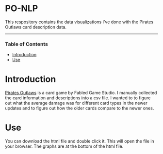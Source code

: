 # PO-NLP

This respository contains the data visualizations I've done with the Pirates Outlaws card description data.

---

### Table of Contents

* [Introduction](#Introduction)
* [Use](#Use)

# Introduction
<a href="https://fabledgame.com/en/pirates-outlaws/details" alt="Link to Pirates Outlaws.">Pirates Outlaws</a> is a card game by Fabled Game Studio. I manually collected the card information and descriptions into a csv file. I wanted to to figure out what the average damage was for different card types in the newer updates and to figure out how the older cards compare to the newer ones.
  
# Use
You can download the html file and double click it. This will open the file in your browser. The graphs are at the bottom of the html file.
